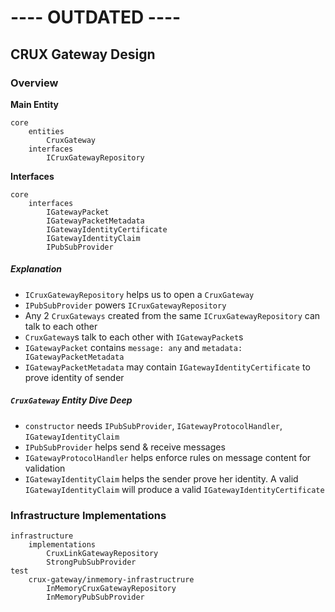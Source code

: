# ---- OUTDATED  ----

## CRUX Gateway Design

### Overview

**Main Entity**
```
core
    entities
        CruxGateway
    interfaces
        ICruxGatewayRepository
```

**Interfaces**
```
core
    interfaces
        IGatewayPacket
        IGatewayPacketMetadata
        IGatewayIdentityCertificate
        IGatewayIdentityClaim
        IPubSubProvider
```

##### Explanation
* `ICruxGatewayRepository` helps us to open a `CruxGateway`
* `IPubSubProvider` powers `ICruxGatewayRepository`
* Any 2 `CruxGateways` created from the same `ICruxGatewayRepository` can talk to each other
* `CruxGateway`s talk to each other with `IGatewayPacket`s
* `IGatewayPacket` contains `message: any` and `metadata: IGatewayPacketMetadata`
* `IGatewayPacketMetadata` may contain `IGatewayIdentityCertificate` to prove identity of sender


##### `CruxGateway` Entity Dive Deep

* `constructor` needs `IPubSubProvider`, `IGatewayProtocolHandler`, `IGatewayIdentityClaim`
* `IPubSubProvider` helps send & receive messages 
* `IGatewayProtocolHandler` helps enforce rules on message content for validation
* `IGatewayIdentityClaim` helps the sender prove her identity. A valid `IGatewayIdentityClaim` will produce a valid `IGatewayIdentityCertificate`


### Infrastructure Implementations
```
infrastructure
    implementations
        CruxLinkGatewayRepository
        StrongPubSubProvider
test
    crux-gateway/inmemory-infrastructrure
        InMemoryCruxGatewayRepository
        InMemoryPubSubProvider
```




